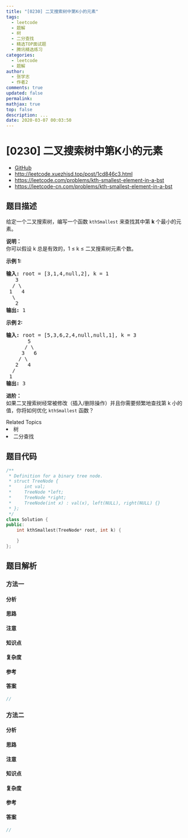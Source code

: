 ```yaml
---
title: "[0230] 二叉搜索树中第K小的元素"
tags:
  - leetcode
  - 题解
  - 树
  - 二分查找
  - 精选TOP面试题
  - 腾讯精选练习
categories:
  - leetcode
  - 题解
author:
  - 张学志
  - 作者2
comments: true
updated: false
permalink:
mathjax: true
top: false
description: ...
date: 2020-03-07 00:03:50
---
```



# [0230] 二叉搜索树中第K小的元素
* [GitHub](https://github.com/algoboy101/LeetCodeCrowdsource/tree/master/_posts/QA/%5B0230%5D%20%E4%BA%8C%E5%8F%89%E6%90%9C%E7%B4%A2%E6%A0%91%E4%B8%AD%E7%AC%ACK%E5%B0%8F%E7%9A%84%E5%85%83%E7%B4%A0.md)
* http://leetcode.xuezhisd.top/post/1cd846c3.html
* https://leetcode.com/problems/kth-smallest-element-in-a-bst
* https://leetcode-cn.com/problems/kth-smallest-element-in-a-bst


## 题目描述

<p>给定一个二叉搜索树，编写一个函数&nbsp;<code>kthSmallest</code>&nbsp;来查找其中第&nbsp;<strong>k&nbsp;</strong>个最小的元素。</p>

<p><strong>说明：</strong><br>
你可以假设 k 总是有效的，1 &le; k &le; 二叉搜索树元素个数。</p>

<p><strong>示例 1:</strong></p>

<pre><strong>输入:</strong> root = [3,1,4,null,2], k = 1
   3
  / \
 1   4
  \
&nbsp;  2
<strong>输出:</strong> 1</pre>

<p><strong>示例 2:</strong></p>

<pre><strong>输入:</strong> root = [5,3,6,2,4,null,null,1], k = 3
       5
      / \
     3   6
    / \
   2   4
  /
 1
<strong>输出:</strong> 3</pre>

<p><strong>进阶：</strong><br>
如果二叉搜索树经常被修改（插入/删除操作）并且你需要频繁地查找第 k 小的值，你将如何优化&nbsp;<code>kthSmallest</code>&nbsp;函数？</p>
<div><div>Related Topics</div><div><li>树</li><li>二分查找</li></div></div>


## 题目代码

```cpp
/**
 * Definition for a binary tree node.
 * struct TreeNode {
 *     int val;
 *     TreeNode *left;
 *     TreeNode *right;
 *     TreeNode(int x) : val(x), left(NULL), right(NULL) {}
 * };
 */
class Solution {
public:
    int kthSmallest(TreeNode* root, int k) {

    }
};
```


## 题目解析


### 方法一

#### 分析

#### 思路

#### 注意

#### 知识点

#### 复杂度

#### 参考

#### 答案

```cpp
//
```


### 方法二

#### 分析

#### 思路

#### 注意

#### 知识点

#### 复杂度

#### 参考

#### 答案

```cpp
//
```


